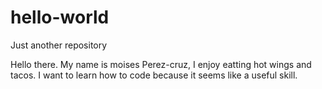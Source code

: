 # hello-world
Just another repository 

Hello there. My name is moises Perez-cruz, I enjoy eatting hot wings and tacos. I want to learn how to code because it seems like a useful skill. 
